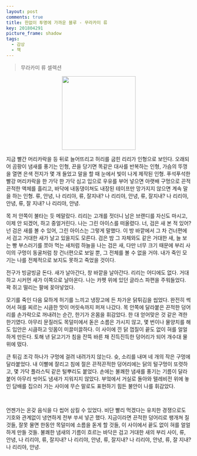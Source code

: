 ```yaml
---
layout: post
comments: true
title: 한없이 투명에 가까운 블루 - 무라카미 류
key: 201804291
picture_frame: shadow
tags:
  - 감상
  - 책
---
```


> 무라카미 류 셀렉션

<p style="text-align:center"><img src="https://raw.githubusercontent.com/q0115643/my_blog/master/images/book-cover/Almost-Transparent-Blue.png" width="200" height="200" /></p>

<!--more-->

지금 빨간 머리카락을 등 뒤로 늘어뜨리고 허리를 굽힌 리리가 인형으로 보인다. 오래되어 곰팡이 냄새를 풍기는 인형, 끈을 당기면 똑같은 대사를 반복하는 인형, 가슴의 뚜껑을 열면 은색 전지가 몇 개 들었고 말을 할 때 눈에서 빛이 나게 제작된 인형. 푸석푸석한 빨강 머리카락을 한 가닥 한 가닥 심고 입으로 우유를 부어 넣으면 아랫배 구멍으로 끈적끈적한 액체를 흘리고, 바닥에 내동댕이쳐도 내장된 테이프만 망가지지 않으면 계속 말을 하는 인형. 류, 안녕, 나 리리야, 류, 잘지내? 나 리리야, 안녕, 류, 잘지내? 나 리리야, 안녕, 류, 잘 지내? 나 리리야, 안녕.

목 저 안쪽이 불타는 듯 메말랐다. 리리는 고개를 젓더니 남은 브랜디를 자신도 마시고, 이제 안 되겠어, 하고 중얼거린다. 나는 그린 아이스를 떠올렸다. 너, 검은 새 본 적 있어? 넌 검은 새를 볼 수 있어, 그린 아이스는 그렇게 말했다. 이 방 바깥에서 그 차 건너편에서 검고 거대한 새가 날고 있을지도 모른다. 검은 밤 그 자체와도 같은 거대한 새, 늘 보는 빵 부스러기를 쪼아 먹는 새처럼 하늘을 나는 검은 새, 다만 너무 크기 때문에 부리 사이의 구멍이 동굴처럼 창 건너편으로 보일 뿐, 그 전체를 볼 수 없을 거야. 내가 죽인 모기는 나를 전체적으로 보지도 못하고 죽었을 것이다.

전구가 빙글빙글 돈다. 새가 날아간다, 창 바깥을 날아간다. 리리는 어디에도 없다. 거대하고 시커먼 새가 이쪽으로 날아온다. 나는 카펫 위에 있던 글라스 파편을 주워들었다. 꽉 쥐고 떨리는 팔에 꽂아넣었다.

모기를 죽인 다음 묘하게 허기를 느끼고 냉장고에 든 차가운 닭튀김을 씹었다. 완전히 썩어서 혀를 찌르는 시큼한 맛이 머릿속까지 퍼져 나갔다. 목 안쪽에 달라붙은 끈적한 덩어리를 손가락으로 꺼내려는 순간, 한기가 온몸을 휘감았다. 한 대 얻어맞은 것 같은 격한 한기였다. 아무리 문질러도 목덜미에서 돋은 소름은 가시지 않고, 몇 번이나 물양치를 해도 입안은 시큼하고 잇몸이 미끌미끌하다. 이 사이에 낀 닭 껍질이 끝도 없이 혀를 얼얼하게 만든다. 토해 낸 닭고기가 침을 잔뜩 바른 채 진득진득한 덩어리가 되어 개수대 물 위에 떴다.

큰 튀김 조각 하나가 구멍에 걸려 내려가지 않는다. 슛, 소리를 내며 네 개의 작은 구멍에 달라붙었다. 내 이빨에 잘리고 침에 절은 끈적끈적한 덩어리에는 닭의 털구멍이 또렷하고, 몇 가닥 플라스틱 같은 털뿌리도 붙었다. 손에는 불쾌한 냄새를 풍기는 기름이 달라붙어 아무리 씻어도 냄새가 지워지지 않았다. 부엌에서 거실로 돌아와 텔레비전 위에 놓인 담배를 집으러 가는 사이에 무슨 말로도 표현하기 힘든 불안이 나를 휘감았다.

<br>

언젠가는 온갖 음식을 다 씹어 삼킬 수 있었다. 비단 빨리 먹겠다는 유치한 경쟁으로도 기호와 관계없이 냉연하게 전부 쑤셔 넣곤 했다. 지금이라면 끈적한 덩어리로 팽개쳐 질 것들, 잘못 물면 한동안 목덜미에 소름을 돋게 할 것들, 이 사이에서 끝도 없이 혀를 얼얼하게 만들 것들. 불쾌한 냄새의 기름이 흐르는 바닥은 검고 거대한 새의 부리 사이, 류, 안녕, 나 리리야, 류, 잘지내? 나 리리야, 안녕, 류, 잘지내? 나 리리야, 안녕, 류, 잘 지내? 나 리리야, 안녕.
